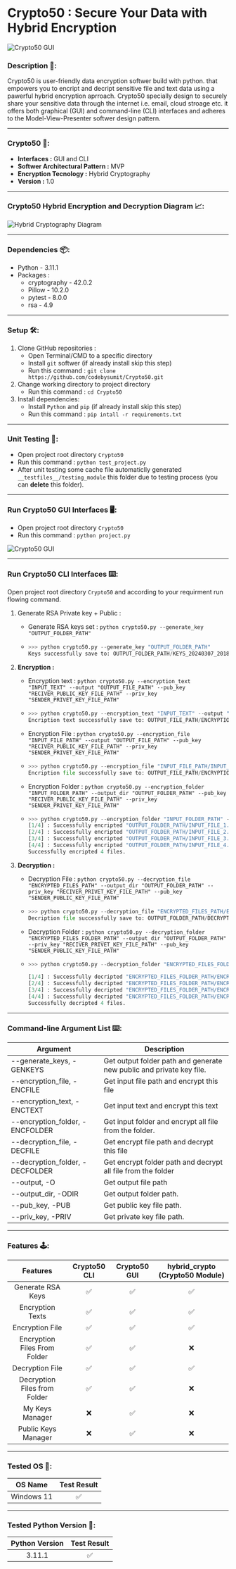 # Crypto50 : Secure Your Data with Hybrid Encryption 

 ![Crypto50 GUI](https://github.com/me50/codebysumit/assets/87431704/a1c6674d-55e6-433b-ab87-fed4c0035f72)


### Description 📜:

Crypto50 is user-friendly data encryption softwer build with python. that empowers you to encript and decript sensitive file and text data using a pawerful hybrid encryption aprroach. Crypto50 specially design to securely share your sensitive data through the internet i.e. email, cloud stroage etc. it offers both graphical (GUI) and command-line (CLI) interfaces and adheres to the Model-View-Presenter softwer design pattern.

------------------------------------------

### Crypto50 🔐:
- **Interfaces :** GUI and CLI
- **Softwer Architectural Pattern :** MVP
- **Encryption Tecnology :** Hybrid Cryptography
- **Version :** 1.0

------------------------------------------


### Crypto50 Hybrid Encryption and Decryption Diagram 📈:

![Hybrid Cryptography Diagram](https://github.com/me50/codebysumit/assets/87431704/1ea554cb-f913-4f4e-9110-fda5b58a1fdd)

------------------------------------------

### Dependencies 📦:
- Python - 3.11.1
- Packages :
    - cryptography - 42.0.2
    - Pillow - 10.2.0
    - pytest - 8.0.0
    - rsa - 4.9

------------------------------------------

### Setup 🛠️:
1. Clone GitHub repositories :
    - Open Terminal/CMD to a specific directory
    - Install `git` softwer (if already install skip this step)
    - Run this command : `git clone https://github.com/codebysumit/Crypto50.git`
2. Change working directory to project directory
    - Run this command : `cd Crypto50`
3. Install dependencies:
    - Install `Python` and `pip` (if already install skip this step)
    - Run this command : `pip intall -r requirements.txt`

------------------------------------------

### Unit Testing 🧪: 
- Open project root directory `Crypto50`
- Run this command : `python test_project.py`
- After unit testing some cache file automaticlly generated `__testfiles__/testing_module` this folder due to testing process \(you can **delete** this folder\).

------------------------------------------

### Run Crypto50 GUI Interfaces 🖥️:
- Open project root directory `Crypto50`
- Run this command : `python project.py`

 ![Crypto50 GUI](https://github.com/me50/codebysumit/assets/87431704/a1c6674d-55e6-433b-ab87-fed4c0035f72)


------------------------------------------

### Run Crypto50 CLI Interfaces ⌨️:
Open project root directory `Crypto50` and according to your requirment run flowing command.

1. Generate RSA Private key + Public :
    - Generate RSA keys set : `python crypto50.py --generate_key "OUTPUT_FOLDER_PATH"`


   - ``` python
     >>> python crypto50.py --generate_key "OUTPUT_FOLDER_PATH"
     Keys successfully save to: OUTPUT_FOLDER_PATH/KEYS_20240307_201805_425722
     ```

2. **Encryption :**
    - Encryption text : `python crypto50.py --encryption_text "INPUT_TEXT" --output "OUTPUT_FILE_PATH" --pub_key "RECIVER_PUBLIC_KEY_FILE_PATH" --priv_key "SENDER_PRIVET_KEY_FILE_PATH"`

    - ``` python
      >>> python crypto50.py --encryption_text "INPUT_TEXT" --output "OUTPUT_FILE_PATH/ENCRYPTION_FILE_NAME.enc" --pub_key "RECIVER_PUBLIC_KEY_FILE_PATH/public.pem" --priv_key "SENDER_PRIVET_KEY_FILE_PATH/private.pem"
      Encription text successfully save to: OUTPUT_FILE_PATH/ENCRYPTION_FILE_NAME.enc
      ```

    - Encryption File : `python crypto50.py --encryption_file "INPUT_FILE_PATH" --output "OUTPUT_FILE_PATH" --pub_key "RECIVER_PUBLIC_KEY_FILE_PATH" --priv_key "SENDER_PRIVET_KEY_FILE_PATH"`

    - ```python
      >>> python crypto50.py --encryption_file "INPUT_FILE_PATH/INPUT_FILE.txt" --output "OUTPUT_FILE_PATH/ENCRYPTION_FILE_NAME.enc" --pub_key "RECIVER_PUBLIC_KEY_FILE_PATH/public.pem" --priv_key "SENDER_PRIVET_KEY_FILE_PATH/private.pem"
      Encription file successfully save to: OUTPUT_FILE_PATH/ENCRYPTION_FILE_NAME.enc
      ```

    - Encryption Folder : `python crypto50.py --encryption_folder "INPUT_FOLDER_PATH" --output_dir "OUTPUT_FOLDER_PATH" --pub_key "RECIVER_PUBLIC_KEY_FILE_PATH" --priv_key "SENDER_PRIVET_KEY_FILE_PATH"`

    - ```python
      >>> python crypto50.py --encryption_folder "INPUT_FOLDER_PATH" --output_dir "OUTPUT_FOLDER_PATH" --pub_key "RECIVER_PUBLIC_KEY_FILE_PATH/public.pem" --priv_key "SENDER_PRIVET_KEY_FILE_PATH/private.pem"
      [1/4] : Successfully encripted "OUTPUT_FOLDER_PATH/INPUT_FILE_1.mp4" ==> "OUTPUT_FOLDER_PATH/ENCRYPTION_1.enc"
      [2/4] : Successfully encripted "OUTPUT_FOLDER_PATH/INPUT_FILE_2.jpg" ==> "OUTPUT_FOLDER_PATH/ENCRYPTION_2.enc"
      [3/4] : Successfully encripted "OUTPUT_FOLDER_PATH/INPUT_FILE_3.mp3" ==> "OUTPUT_FOLDER_PATH/ENCRYPTION_3.enc"
      [4/4] : Successfully encripted "OUTPUT_FOLDER_PATH/INPUT_FILE_4.txt" ==> "OUTPUT_FOLDER_PATH/ENCRYPTION_4.enc"
      Successfully encripted 4 files.
      ```


3. **Decryption :**
    - Decryption File : `python crypto50.py --decryption_file "ENCRYPTED_FILES_PATH" --output_dir "OUTPUT_FOLDER_PATH" --priv_key "RECIVER_PRIVET_KEY_FILE_PATH" --pub_key "SENDER_PUBLIC_KEY_FILE_PATH"`

    - ```python
      >>> python crypto50.py --decryption_file "ENCRYPTED_FILES_PATH/ENCRYPTION_FILE_NAME.enc" --output_dir "OUTPUT_FOLDER_PATH" --priv_key "RECIVER_PRIVET_KEY_FILE_PATH/private.pem" --pub_key "SENDER_PUBLIC_KEY_FILE_PATH/public.pem"
      Decription file successfully save to: OUTPUT_FOLDER_PATH/DECRYPT_20240307_212528_345110.txt
      ```

    - Decryption Folder : `python crypto50.py --decryption_folder "ENCRYPTED_FILES_FOLDER_PATH" --output_dir "OUTPUT_FOLDER_PATH" --priv_key "RECIVER_PRIVET_KEY_FILE_PATH" --pub_key "SENDER_PUBLIC_KEY_FILE_PATH"`

    - ```python
      >>> python crypto50.py --decryption_folder "ENCRYPTED_FILES_FOLDER_PATH" --output_dir "OUTPUT_FOLDER_PATH" --priv_key "RECIVER_PRIVET_KEY_FILE_PATH/private.pem" --pub_key "SENDER_PUBLIC_KEY_FILE_PATH/public.pem"

      [1/4] : Successfully decripted "ENCRYPTED_FILES_FOLDER_PATH/ENCRYPTION_1.enc" ==> "OUTPUT_FOLDER_PATH/DECRYPT_20240307_213118_115599.mp4"
      [2/4] : Successfully decripted "ENCRYPTED_FILES_FOLDER_PATH/ENCRYPTION_2.enc" ==> "OUTPUT_FOLDER_PATH/DECRYPT_20240307_213118_386111.jpg"
      [3/4] : Successfully decripted "ENCRYPTED_FILES_FOLDER_PATH/ENCRYPTION_3.enc" ==> "OUTPUT_FOLDER_PATH/DECRYPT_20240307_213118_897642.mp3"
      [4/4] : Successfully decripted "ENCRYPTED_FILES_FOLDER_PATH/ENCRYPTION_4.enc" ==> "OUTPUT_FOLDER_PATH/DECRYPT_20240307_213118_975783.txt"
      Successfully decripted 4 files.
      ```

------------------------------------------

### Command-line Argument List ⌨️:
| Argument | Description |
| -------- | ----------- |
| --generate_keys, -GENKEYS | Get output folder path and generate new public and private key file. |
| --encryption_file, -ENCFILE | Get input file path and encrypt this file |
| --encryption_text, -ENCTEXT | Get input text and encrypt this text |
| --encryption_folder, -ENCFOLDER | Get input folder and encrypt all file from the folder. |
| --decryption_file, -DECFILE | Get encrypt file path and decrypt this file |
| --decryption_folder, -DECFOLDER | Get encrypt folder path and decrypt all file from the folder |
| --output, -O | Get output file path |
| --output_dir, -ODIR | Get output folder path. |
| --pub_key, -PUB | Get public key file path. |
| --priv_key, -PRIV | Get private key file path. |


------------------------------------------

###  Features 🕹️:
| Features | Crypto50 CLI | Crypto50 GUI  | hybrid_crypto (Crypto50 Module) |
| :------: | :----------: | :----------:  | :-----------------------------: |
| Generate RSA Keys | ✅ | ✅ | ✅ |
| Encryption Texts | ✅ | ✅ | ✅ | ✅ |
| Encryption File | ✅ |  ✅ |  ✅ |
| Encryption Files From Folder | ✅ |  ✅ | ❌ |
| Decryption File | ✅ | ✅ | ✅ |
| Decryption Files from Folder | ✅ | ✅ | ❌ |
| My Keys Manager | ❌ | ✅ | ❌ |
| Public Keys Manager | ❌ | ✅ | ❌ | 

------------------------------------------

### Tested OS 📝:
| OS Name | Test Result |
| :-----: | :---------: |
| Windows 11 | ✅ |


------------------------------------------

### Tested Python Version 📝:
| Python Version | Test Result |
| :------------: | :---------: |
| 3.11.1 | ✅ |
